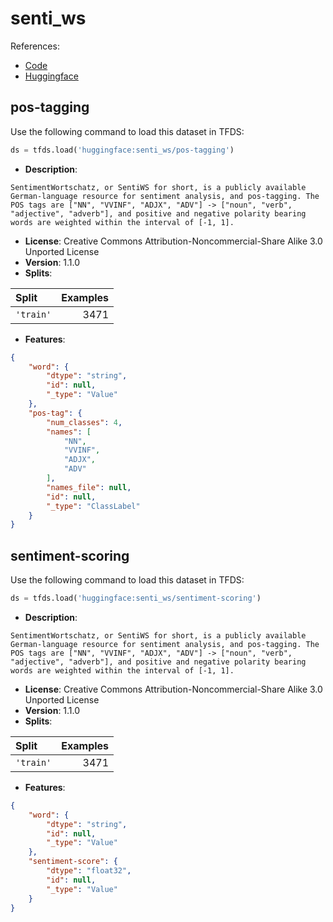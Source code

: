 # senti_ws

References:

*   [Code](https://github.com/huggingface/datasets/blob/master/datasets/senti_ws)
*   [Huggingface](https://huggingface.co/datasets/senti_ws)


## pos-tagging


Use the following command to load this dataset in TFDS:

```python
ds = tfds.load('huggingface:senti_ws/pos-tagging')
```

*   **Description**:

```
SentimentWortschatz, or SentiWS for short, is a publicly available German-language resource for sentiment analysis, and pos-tagging. The POS tags are ["NN", "VVINF", "ADJX", "ADV"] -> ["noun", "verb", "adjective", "adverb"], and positive and negative polarity bearing words are weighted within the interval of [-1, 1].
```

*   **License**: Creative Commons Attribution-Noncommercial-Share Alike 3.0 Unported License
*   **Version**: 1.1.0
*   **Splits**:

Split  | Examples
:----- | -------:
`'train'` | 3471

*   **Features**:

```json
{
    "word": {
        "dtype": "string",
        "id": null,
        "_type": "Value"
    },
    "pos-tag": {
        "num_classes": 4,
        "names": [
            "NN",
            "VVINF",
            "ADJX",
            "ADV"
        ],
        "names_file": null,
        "id": null,
        "_type": "ClassLabel"
    }
}
```



## sentiment-scoring


Use the following command to load this dataset in TFDS:

```python
ds = tfds.load('huggingface:senti_ws/sentiment-scoring')
```

*   **Description**:

```
SentimentWortschatz, or SentiWS for short, is a publicly available German-language resource for sentiment analysis, and pos-tagging. The POS tags are ["NN", "VVINF", "ADJX", "ADV"] -> ["noun", "verb", "adjective", "adverb"], and positive and negative polarity bearing words are weighted within the interval of [-1, 1].
```

*   **License**: Creative Commons Attribution-Noncommercial-Share Alike 3.0 Unported License
*   **Version**: 1.1.0
*   **Splits**:

Split  | Examples
:----- | -------:
`'train'` | 3471

*   **Features**:

```json
{
    "word": {
        "dtype": "string",
        "id": null,
        "_type": "Value"
    },
    "sentiment-score": {
        "dtype": "float32",
        "id": null,
        "_type": "Value"
    }
}
```


